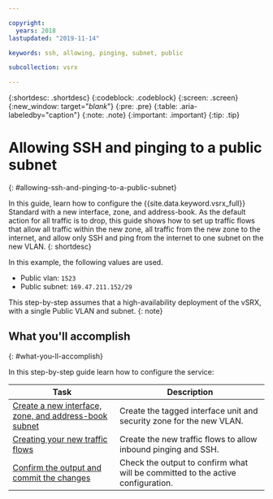 ```yaml
---

copyright:
  years: 2018
lastupdated: "2019-11-14"

keywords: ssh, allowing, pinging, subnet, public

subcollection: vsrx

---
```


{:shortdesc: .shortdesc}
{:codeblock: .codeblock}
{:screen: .screen}
{:new_window: target="_blank_"}
{:pre: .pre}
{:table: .aria-labeledby="caption"}
{:note: .note}
{:important: .important}
{:tip: .tip}

# Allowing SSH and pinging to a public subnet
{: #allowing-ssh-and-pinging-to-a-public-subnet}

In this guide, learn how to configure the {{site.data.keyword.vsrx_full}} Standard with a new interface, zone, and address-book. As the default action for all traffic is to drop, this guide shows how to set up traffic flows that allow all traffic within the new zone, all traffic from the new zone to the internet, and allow only SSH and ping from the internet to one subnet on the new VLAN.
{: shortdesc}

In this example, the following values are used.

* Public vlan: `1523`
* Public subnet: `169.47.211.152/29`

This step-by-step assumes that a high-availability deployment of the vSRX, with a single Public VLAN and subnet.
{: note}

## What you'll accomplish
{: #what-you-ll-accomplish}

In this step-by-step guide learn how to configure the service:

Task  | Description
------------- | -------------
[Create a new interface, zone, and address-book subnet](/docs/vsrx?topic=vsrx-creating-the-new-interface-zone-and-address-book-subnet) | Create the tagged interface unit and security zone for the new VLAN.
[Creating your new traffic flows](/docs/vsrx?topic=vsrx-creating-your-new-traffic-flows) | Create the new traffic flows to allow inbound pinging and SSH.
[Confirm the output and commit the changes](/docs/vsrx?topic=vsrx-confirming-the-output-and-commiting-the-changes) | Check the output to confirm what will be committed to the active configuration.
